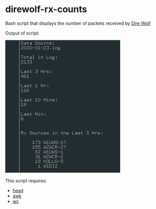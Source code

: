 # direwolf-rx-counts
Bash script that displays the number of packets received by [Dire Wolf](https://github.com/wb2osz/direwolf)

Output of script:

![output of bash script](https://github.com/caseyjamesdavis/direwolf-rx-counts/blob/master/direwolf_rx_counts_bash_only_rx_source.png)

This script requires:
* [head](https://en.wikipedia.org/wiki/Head_(Unix))
* [awk](https://en.wikipedia.org/wiki/AWK)
* [wc](https://en.wikipedia.org/wiki/Wc_(Unix))
